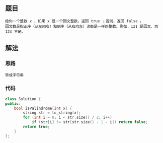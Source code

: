 ## 题目

```
给你一个整数 x ，如果 x 是一个回文整数，返回 true ；否则，返回 false 。
回文数是指正序（从左向右）和倒序（从右向左）读都是一样的整数。例如，121 是回文，而 123 不是。
```

## 解法

### 思路

```
转成字符串
```

### 代码

```c++
class Solution {
public:
	bool isPalindrome(int x) {
		string str = to_string(x);
		for (int i = 0; i < str.size() / 2; i++)
			if (str[i] != str[str.size() - 1 - i]) return false;
		return true;
	}
};
```

